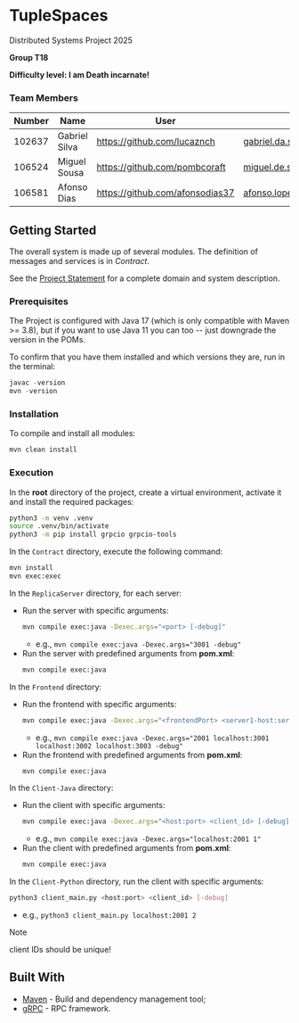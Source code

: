 # TupleSpaces

Distributed Systems Project 2025

**Group T18**

**Difficulty level: I am Death incarnate!**


### Team Members


| Number | Name              | User                              | Email                                  |
|--------|-------------------|-----------------------------------|----------------------------------------|
| 102637  | Gabriel Silva    | <https://github.com/lucaznch>     | <gabriel.da.silva@tecnico.ulisboa.pt>  |
| 106524  | Miguel Sousa     | <https://github.com/pombcoraft>   | <miguel.de.sousa@tecnico.ulisboa.pt>   | 
| 106581  | Afonso Dias      | <https://github.com/afonsodias37> | <afonso.lopes.dias@tecnico.ulisboa.pt> |

## Getting Started

The overall system is made up of several modules.
The definition of messages and services is in _Contract_.

See the [Project Statement](https://github.com/tecnico-distsys/Tuplespaces-2025) for a complete domain and system description.

### Prerequisites

The Project is configured with Java 17 (which is only compatible with Maven >= 3.8), but if you want to use Java 11 you
can too -- just downgrade the version in the POMs.

To confirm that you have them installed and which versions they are, run in the terminal:

```s
javac -version
mvn -version
```

### Installation

To compile and install all modules:

```s
mvn clean install
```

### Execution
In the **root** directory of the project, create a virtual environment, activate it and install the required packages:
```bash
python3 -m venv .venv
source .venv/bin/activate
python3 -m pip install grpcio grpcio-tools
```

In the `Contract` directory, execute the following command:
```bash
mvn install
mvn exec:exec
```

In the `ReplicaServer` directory, for each server:
- Run the server with specific arguments:
    ```bash
    mvn compile exec:java -Dexec.args="<port> [-debug]"
    ```
    - e.g., `mvn compile exec:java -Dexec.args="3001 -debug"`
- Run the server with predefined arguments from **pom.xml**:
    ```bash
    mvn compile exec:java
    ```

In the `Frontend` directory:
- Run the frontend with specific arguments:
    ```bash
    mvn compile exec:java -Dexec.args="<frontendPort> <server1-host:server1-port> <server2-host:server2-port> <server3-host:server3-port> [-debug]"
    ```
    - e.g., `mvn compile exec:java -Dexec.args="2001 localhost:3001 localhost:3002 localhost:3003 -debug"`
- Run the frontend with predefined arguments from **pom.xml**:
    ```bash
    mvn compile exec:java
    ```

In the `Client-Java` directory:
- Run the client with specific arguments:
    ```bash
    mvn compile exec:java -Dexec.args="<host:port> <client_id> [-debug]"
    ```
    - e.g., `mvn compile exec:java -Dexec.args="localhost:2001 1"`
- Run the client with predefined arguments from **pom.xml**:
    ```bash
    mvn compile exec:java
    ```

In the `Client-Python` directory, run the client with specific arguments:
```bash
python3 client_main.py <host:port> <client_id> [-debug]
```
- e.g., `python3 client_main.py localhost:2001 2`


>[!NOTE]
> client IDs should be unique!


## Built With

* [Maven](https://maven.apache.org/) - Build and dependency management tool;
* [gRPC](https://grpc.io/) - RPC framework.

